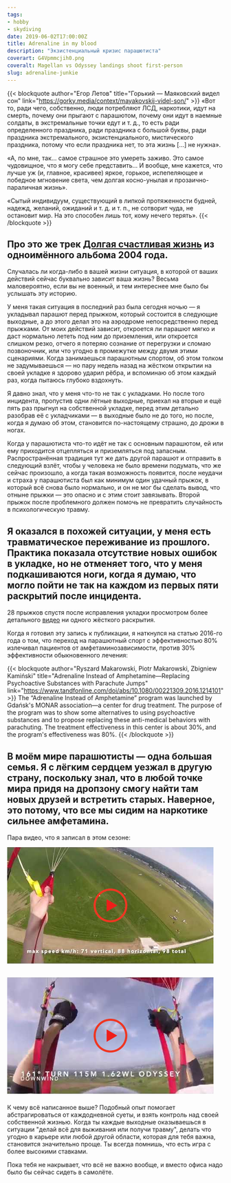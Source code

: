 ```yaml
---
tags:
- hobby
- skydiving
date: 2019-06-02T17:00:00Z
title: Adrenaline in my blood
description: "Экзистенциальный кризис парашютиста"
coverart: G4Vpmmcjih0.png
coveralt: Magellan vs Odyssey landings shoot first-person
slug: adrenaline-junkie
---
```


{{< blockquote author="Егор Летов" title="Горький — Маяковский видел сон" link="https://gorky.media/context/mayakovskij-videl-son/" >}}
«Вот то, ради чего, собственно, люди потребляют ЛСД, наркотики, идут на смерть, почему они прыгают с парашютом, почему они идут в наемные солдаты, в экстремальные точки едут и т. д., то есть ради определенного праздника, ради праздника с большой буквы, ради праздника экстремального, экзистенциального, мистического праздника, потому что если праздника нет, то эта жизнь […] не нужна».

«А, по мне, так… самое страшное это умереть заживо. Это самое чудовищное, что я могу себе представить… И вообще, мне кажется, что лучше уж (и, главное, красивее) яркое, горькое, испепеляющее и победное мгновение света, чем долгая косно-унылая и прозаично-параличная жизнь».

«Сытый индивидуум, существующий в липкой протяженности будней, надежд, желаний, ожиданий и т. д. и т. п., не сотворит чуда, не остановит мир. На это способен лишь тот, кому нечего терять».
{{< /blockquote >}}

Про это же трек [Долгая счастливая жизнь](https://music.yandex.ru/album/4784435/track/37696614) из одноимённого альбома 2004 года.
---

Случалась ли когда-либо в вашей жизни ситуация, в которой от ваших действий сейчас буквально зависит ваша жизнь? Весьма маловероятно, если вы не военный, и тем интереснее мне было бы услышать эту историю.

У меня такая ситуация в последний раз была сегодня ночью — я укладывал парашют перед прыжком, который состоится в следующие выходные, а до этого делал это на аэродроме непосредственно перед прыжками. От моих действий зависит, откроется ли парашют мягко и даст нормально лететь под ним до приземления, или откроется слишком резко, отчего я потеряю сознание от перегрузки и сломаю позвоночник, или что угодно в промежутке между двумя этими сценариями. Когда занимаешься парашютным спортом, об этом толком не задумываешься — но пару недель назад на жёстком открытии на своей укладке я здорово ударил рёбра, и вспоминаю об этом каждый раз, когда пытаюсь глубоко вздохнуть.

<!--more-->

Я давно знал, что у меня что-то не так с укладками. Но после того инцидента, пропустив одни лётные выходные, приехал на вторые и ещё пять раз прыгнул на собственной укладке, перед этим детально разобрав её с укладчиками — в выходные было не до того, но после, когда я думаю об этом, становится по-настоящему страшно, до дрожи в ногах.

Когда у парашютиста что-то идёт не так с основным парашютом, ей или ему приходится отцепляться и приземляться под запасным. Распространённая традиция тут же дать другой парашют и отправить в следующий взлёт, чтобы у человека не было времени подумать, что же сейчас произошло, а когда такая возможность появится, после неудачи и страха у парашютиста был как минимум один удачный прыжок, в который всё снова было нормально, и он не мог бы сделать вывод, что отныне прыжки — это опасно и с этим стоит завязывать. Второй прыжок после проблемного должен помочь не превратить случайность в психологическую травму.

Я оказался в похожей ситуации, у меня есть травматическое переживание из прошлого. Практика показала отсутствие новых ошибок в укладке, но не отменяет того, что у меня подкашиваются ноги, когда я думаю, что могло пойти не так на каждом из первых пяти раскрытий после инцидента.
---

28 прыжков спустя после исправления укладки просмотром более детального [видео](https://www.youtube.com/watch?v=hGyvLfdTH1k) ни одного жёсткого раскрытия.

Когда я готовил эту запись к публикации, я наткнулся на статью 2016-го года о том, что переход на парашютный спорт с эффективностью 80% излечивал пациентов от амфетаминозависимости, против 30% эффективности обыкновенного лечения:

{{< blockquote author="Ryszard Makarowski, Piotr Makarowski, Zbigniew Kamiński" title="Adrenaline Instead of Amphetamine—Replacing Psychoactive Substances with Parachute Jumps" link="https://www.tandfonline.com/doi/abs/10.1080/00221309.2016.1214101" >}}
The “Adrenaline Instead of Amphetamine” program was launched by Gdańsk's MONAR association—a center for drug treatment. The purpose of the program was to show some alternatives to using psychoactive substances and to propose replacing these anti-medical behaviors with parachuting. The treatment effectiveness in this center is about 30%, and the program's effectiveness was 80%.
{{< /blockquote >}}

В моём мире парашютисты — одна большая семья. Я с лёгким сердцем уезжал в другую страну, поскольку знал, что в любой точке мира придя на дропзону смогу найти там новых друзей и встретить старых. Наверное, это потому, что все мы сидим на наркотике сильнее амфетамина.
---

Пара видео, что я записал в этом сезоне:

[![Magellan vs Odyssey landings shoot first-person](G4Vpmmcjih0.png#center)](https://www.youtube.com/watch?v=G4Vpmmcjih0)

[![Odissey 161° turn](-NJxz8MpcYg.png#center)](https://www.youtube.com/watch?v=-NJxz8MpcYg)
---

К чему всё написанное выше? Подобный опыт помогает абстрагироваться от каждодневной суеты, и взять контроль над своей собственной жизнью. Когда ты каждые выходные оказываешься в ситуации "делай всё для выживания или получи травму", делать что угодно в карьере или любой другой области, которая для тебя важна, становится значительно проще. Ты всегда помнишь, что есть игра с более высокими ставками.

Пока тебя не накрывает, что всё не важно вообще, и вместо офиса надо было бы сейчас сидеть в самолёте.
